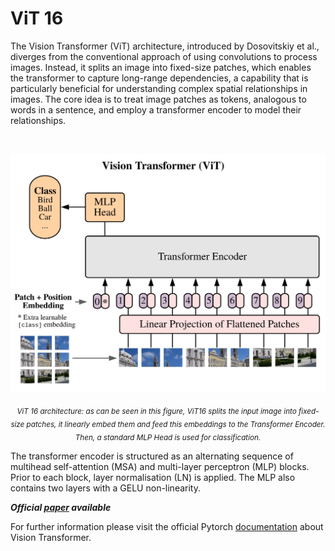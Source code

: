# ViT 16

The Vision Transformer (ViT) architecture, introduced by Dosovitskiy et al., diverges from the conventional approach of using convolutions to process images. Instead, it splits an image into fixed-size patches, which enables the transformer to capture long-range dependencies, a capability that is particularly beneficial for understanding complex spatial relationships in images. The core idea is to treat image patches as tokens, analogous to words in a sentence, and employ a transformer encoder to model their relationships.


<br>

<p align="center">
  <img src="./Vit.png" width="512"/>  
</p>

<p align="center">
  <sub><em> ViT 16 architecture: as can be seen in this figure, ViT16 splits the input image into fixed-size patches, it linearly embed them and feed this embeddings to the Transformer Encoder. Then, a standard MLP Head is used for classification.</em></sub>
</p>

The transformer encoder is structured as an alternating sequence of multihead self-attention (MSA) and multi-layer perceptron (MLP) blocks. Prior to each block, layer normalisation (LN) is applied. The MLP also contains two layers with a GELU non-linearity.

***Official [paper](https://arxiv.org/abs/2010.11929v2) available***

For further information please visit the official Pytorch [documentation](https://pytorch.org/vision/main/models/vision_transformer.html) about Vision Transformer.
